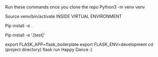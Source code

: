 Run these commands once you clone the repo
Python3 -m venv venv

Source venv/bin/activate
INSIDE VIRTUAL ENVIRONMENT

Pip install -e .

Pip install -e ‘.[test]’

export FLASK_APP=flask_boilerplate
export FLASK_ENV=development
cd (project directory)
flask run
Happy Dance :)
